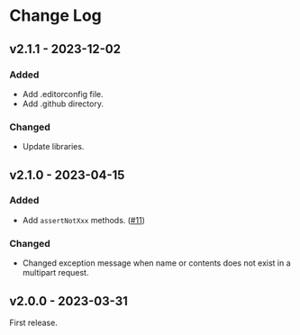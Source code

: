 # Change Log

## v2.1.1 - 2023-12-02

### Added

- Add .editorconfig file.
- Add .github directory.

### Changed

- Update libraries.

## v2.1.0 - 2023-04-15

### Added

- Add `assertNotXxx` methods. ([#11](https://github.com/sayuprc/http-test-case/issues/11))

### Changed

- Changed exception message when name or contents does not exist in a multipart request.

## v2.0.0 - 2023-03-31

First release.
